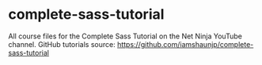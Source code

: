 # complete-sass-tutorial
All course files for the Complete Sass Tutorial on the Net Ninja YouTube channel.
GitHub tutorials source: https://github.com/iamshaunjp/complete-sass-tutorial
